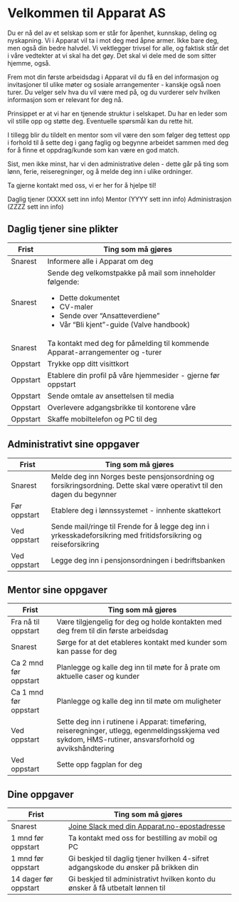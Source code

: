 # Velkommen til Apparat AS

Du er nå del av et selskap som er står for åpenhet, kunnskap, deling og
nyskapning. Vi i Apparat vil ta i mot deg med åpne armer. Ikke bare deg, men også
din bedre halvdel. Vi vektlegger trivsel for alle, og faktisk står det i våre
vedtekter at vi skal ha det gøy. Det skal vi dele med de som sitter hjemme, også.

Frem mot din første arbeidsdag i Apparat vil du få en del informasjon og
invitasjoner til ulike møter og sosiale arrangementer - kanskje også noen turer.
Du velger selv hva du vil være med på, og du vurderer selv hvilken informasjon
som er relevant for deg nå.

Prinsippet er at vi har en tjenende struktur i selskapet. Du har en leder som
vil stille opp og støtte deg. Eventuelle spørsmål kan du rette hit.

I tillegg blir du tildelt en mentor som vil være den som følger deg tettest opp i forhold
til å sette deg i gang faglig og begynne arbeidet sammen med deg for å finne et
oppdrag/kunde som kan være en god match.

Sist, men ikke minst, har vi den administrative delen - dette går på ting som
lønn, ferie, reiseregninger, og å melde deg inn i ulike ordninger.

Ta gjerne kontakt med oss, vi er her for å hjelpe til!

Daglig tjener (XXXX sett inn info)
Mentor (YYYY sett inn info)
Administrasjon (ZZZZ sett inn info)

## Daglig tjener sine plikter
|Frist|Ting som må gjøres|
|---|---|
|Snarest|Informere alle i Apparat om deg|
|Snarest|Sende deg velkomstpakke på mail som inneholder følgende:<br><ul><li>Dette dokumentet</li><li>CV-maler</li><li>Sende over “Ansatteverdiene”</li><li>Vår “Bli kjent”-guide (Valve handbook)</li>|
|Snarest|Ta kontakt med deg for påmelding til kommende<br>Apparat-arrangementer og -turer|
|Oppstart|Trykke opp ditt visittkort|
|Oppstart|Etablere din profil på våre hjemmesider - gjerne før oppstart|
|Oppstart|Sende omtale av ansettelsen til media|
|Oppstart|Overlevere adgangsbrikke til kontorene våre|
|Oppstart|Skaffe mobiltelefon og PC til deg|

## Administrativt sine oppgaver
|Frist|Ting som må gjøres|
|---|---|
|Snarest|Melde deg inn Norges beste pensjonsordning og forsikringsordning. Dette skal være operativt til den dagen du begynner|
|Før oppstart|Etablere deg i lønnssystemet - innhente skattekort|
|Ved oppstart|Sende mail/ringe til Frende for å legge deg inn i yrkesskadeforsikring med fritidsforsikring og reiseforsikring|
|Ved oppstart|Legge deg inn i pensjonsordningen i bedriftsbanken|

## Mentor sine oppgaver
|Frist|Ting som må gjøres|
|---|---|
|Fra nå til oppstart|Være tilgjengelig for deg og holde kontakten med deg frem til din første arbeidsdag|
|Snarest|Sørge for at det etableres kontakt med kunder som kan passe for deg|
|Ca 2 mnd før oppstart|Planlegge og kalle deg inn til møte for å prate om aktuelle caser og kunder|
|Ca 1 mnd før oppstart|Planlegge og kalle deg inn til møte om muligheter|
|Ved oppstart|Sette deg inn i rutinene i Apparat: timeføring, reiseregninger, utlegg, egenmeldingsskjema ved sykdom, HMS-rutiner, ansvarsforhold og avvikshåndtering|
|Ved oppstart|Sette opp fagplan for deg|

## Dine oppgaver
|Frist|Ting som må gjøres|
|---|---|
|Snarest|[Joine Slack med din Apparat.no-epostadresse](https://join.slack.com/t/Arrayas/signup)|
|1 mnd før oppstart|Ta kontakt med oss for bestilling av mobil og PC|
|1 mnd før oppstart|Gi beskjed til daglig tjener hvilken 4-sifret adgangskode du ønsker på brikken din|
|14 dager før oppstart|Gi beskjed til administrativt hvilken konto du ønsker å få utbetalt lønnen til|
